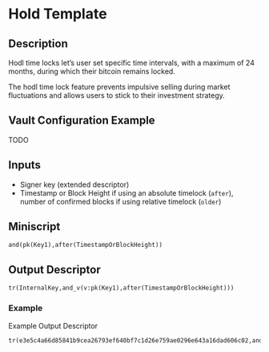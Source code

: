 # Hold Template

## Description

Hodl time locks let’s user set specific time intervals, with a maximum of 24 months, during which their bitcoin remains locked. 

The hodl time lock feature prevents impulsive selling during market fluctuations and allows users to stick to their investment strategy.

## Vault Configuration Example

TODO

## Inputs

* Signer key (extended descriptor)
* Timestamp or Block Height if using an absolute timelock (`after`), number of confirmed blocks if using relative timelock (`older`)

## Miniscript

```
and(pk(Key1),after(TimestampOrBlockHeight))
```

## Output Descriptor

```
tr(InternalKey,and_v(v:pk(Key1),after(TimestampOrBlockHeight)))
```

### Example

Example Output Descriptor

```
tr(e3e5c4a66d85841b9cea26793ef640bf7c1d26e759ae0296e643a16dad606c02,and_v(v:pk([7356e457/86'/1'/784923']tpubDCvLwbJPseNux9EtPbrbA2tgDayzptK4HNkky14Cw6msjHuqyZCE88miedZD86TZUb29Rof3sgtREU4wtzofte7QDSWDiw8ZU6ZYHmAxY9d/0/*),older(10000)))#e4gyn573
```
